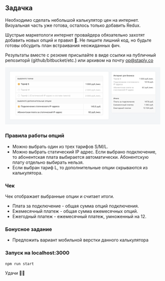 ## Задачка

Необходимо сделать небольшой калькулятор цен на интернет. Визуальная часть уже готова, осталось только добавить Redux.

Шустрые маркетологи интернет провайдера обязательно захотят добавить новых опций и правил 🚀. Не пишите лишний код, но будьте готовы обсудить план встраивания неожиданных фич.

Результаты вместе с резюме присылайте в виде ссылки на публичный репозиторй (github/bitbucket/etc.) или архивом на почту op@staply.co

![Калькулятор цен на интернет](public/how-it-looks-like.png)

### Правила работы опций

- Можно выбрать один из трех тарифов S/M/L.
- Можно выбрать статический IP адрес. Если выбрано подключение, то абонентская плата выбирается автоматически. Абонентскую плату отдельно выбирать нельзя.
- Если выбран тариф L, то дополнительные опции скрываются из калькулятора.

### Чек

Чек отображает выбранные опции и считает итоги.

- Плата за подключение - общая сумма опций подключения.
- Ежемесячный платеж - общая сумма ежемесячных опций.
- Ежегодный платеж - ежемесячный платеж, умноженный на 12.

### Бонусное задание

- Предложить вариант мобильной верстки данного калькулятора

### Запуск на localhost:3000

```
npm run start
```

Удачи 💪🧠
